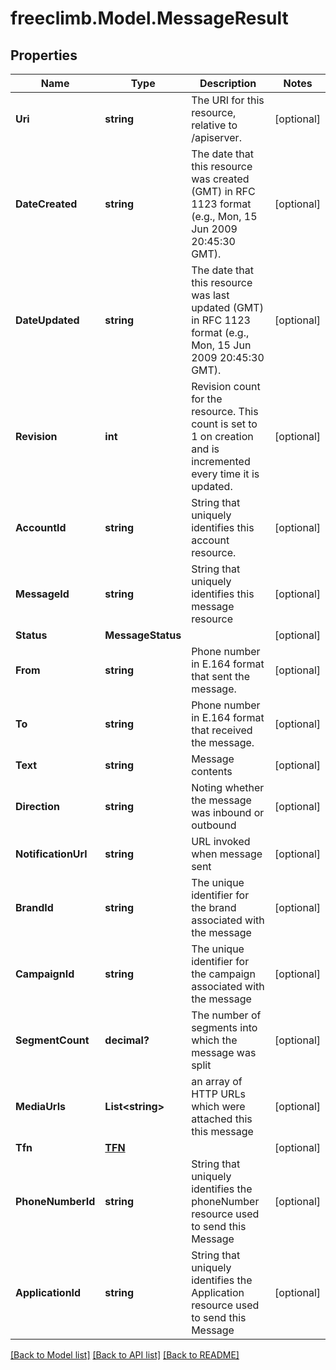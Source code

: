 # freeclimb.Model.MessageResult

## Properties

Name | Type | Description | Notes
------------ | ------------- | ------------- | -------------
**Uri** | **string** | The URI for this resource, relative to /apiserver. | [optional] 
**DateCreated** | **string** | The date that this resource was created (GMT) in RFC 1123 format (e.g., Mon, 15 Jun 2009 20:45:30 GMT). | [optional] 
**DateUpdated** | **string** | The date that this resource was last updated (GMT) in RFC 1123 format (e.g., Mon, 15 Jun 2009 20:45:30 GMT). | [optional] 
**Revision** | **int** | Revision count for the resource. This count is set to 1 on creation and is incremented every time it is updated. | [optional] 
**AccountId** | **string** | String that uniquely identifies this account resource. | [optional] 
**MessageId** | **string** | String that uniquely identifies this message resource | [optional] 
**Status** | **MessageStatus** |  | [optional] 
**From** | **string** | Phone number in E.164 format that sent the message. | [optional] 
**To** | **string** | Phone number in E.164 format that received the message. | [optional] 
**Text** | **string** | Message contents | [optional] 
**Direction** | **string** | Noting whether the message was inbound or outbound | [optional] 
**NotificationUrl** | **string** | URL invoked when message sent | [optional] 
**BrandId** | **string** | The unique identifier for the brand associated with the message | [optional] 
**CampaignId** | **string** | The unique identifier for the campaign associated with the message | [optional] 
**SegmentCount** | **decimal?** | The number of segments into which the message was split | [optional] 
**MediaUrls** | **List&lt;string&gt;** | an array of HTTP URLs which were attached this this message | [optional] 
**Tfn** | [**TFN**](TFN.md) |  | [optional] 
**PhoneNumberId** | **string** | String that uniquely identifies the phoneNumber resource used to send this Message | [optional] 
**ApplicationId** | **string** | String that uniquely identifies the Application resource used to send this Message | [optional] 

[[Back to Model list]](../README.md#documentation-for-models) [[Back to API list]](../README.md#documentation-for-api-endpoints) [[Back to README]](../README.md)


